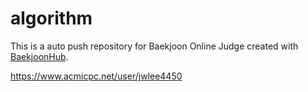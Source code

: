# algorithm
This is a auto push repository for Baekjoon Online Judge created with [BaekjoonHub](https://github.com/BaekjoonHub/BaekjoonHub).


https://www.acmicpc.net/user/jwlee4450
